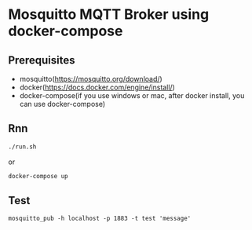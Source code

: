 # Mosquitto MQTT Broker using docker-compose

## Prerequisites

- mosquitto(https://mosquitto.org/download/)
- docker(https://docs.docker.com/engine/install/)
- docker-compose(if you use windows or mac, after docker install, you can use docker-compose)

## Rnn

```bash
./run.sh
```

or

```bash
docker-compose up
```

## Test

```
mosquitto_pub -h localhost -p 1883 -t test 'message'
```
